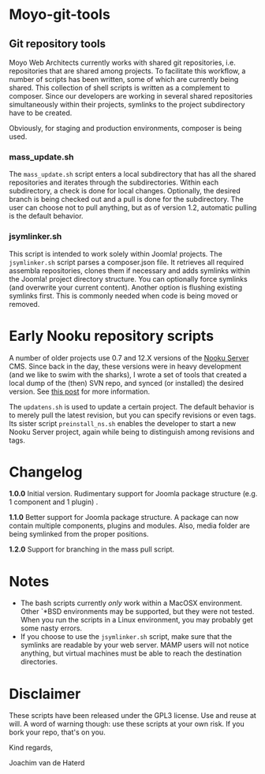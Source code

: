 # Moyo-git-tools

## Git repository tools

Moyo Web Architects currently works with shared git repositories, i.e. repositories that are shared among projects. To
facilitate this workflow, a number of scripts has been written, some of which are currently being shared. This collection
of shell scripts is written as a complement to composer. Since our developers are working in several shared repositories
simultaneously within their projects, symlinks to the project subdirectory have to be created.

Obviously, for staging and production environments, composer is being used.

### mass_update.sh

The `mass_update.sh` script enters a local subdirectory that has all the shared repositories and iterates through the
subdirectories. Within each subdirectory, a check is done for local changes. Optionally, the desired branch is being
checked out and a pull is done for the subdirectory. The user can choose not to pull anything, but as of version 1.2,
automatic pulling is the default behavior.

### jsymlinker.sh

This script is intended to work solely within Joomla! projects. The `jsymlinker.sh` script parses a composer.json file.
It retrieves all required assembla repositories, clones them if necessary and adds symlinks within the Joomla! project
directory structure. You can optionally force symlinks (and overwrite your current content). Another option is flushing
existing symlinks first. This is commonly needed when code is being moved or removed.

# Early Nooku repository scripts

A number of older projects use 0.7 and 12.X versions of the [Nooku Server](http://nooku.assembla.com) CMS. Since back in
the day, these versions were in heavy development (and we like to swim with the sharks), I wrote a set of tools that
created a local dump of the (then) SVN repo, and synced (or installed) the desired version.
See [this post](http://moyoweb.nl/en/blog/2012-08-02/how-to-sync-your-project-code-with-the-nooku-server-repository.html)
for more information.

The `updatens.sh` is used to update a certain project. The default behavior is to merely pull the latest revision,
but you can specify revisions or even tags. Its sister script `preinstall_ns.sh` enables the developer to start a new
Nooku Server project, again while being to distinguish among revisions and tags.

# Changelog

**1.0.0** Initial version. Rudimentary support for Joomla package structure (e.g. 1 component and 1 plugin) .

**1.1.0** Better support for Joomla package structure. A package can now contain multiple components, plugins and modules.
Also, media folder are being symlinked from the proper positions.

**1.2.0** Support for branching in the mass pull script.

# Notes

* The bash scripts currently *only* work within a MacOSX environment. Other `*BSD environments may be supported, but
they were not tested. When you run the scripts in a Linux environment, you may probably get some nasty errors.
* If you choose to use the `jsymlinker.sh` script, make sure that the symlinks are readable by your web server. MAMP
users will not notice anything, but virtual machines must be able to reach the destination directories.

# Disclaimer

These scripts have been released under the GPL3 license. Use and reuse at will. A word of warning though: use these
scripts at your own risk. If you bork your repo, that's on you.

Kind regards,

Joachim van de Haterd
